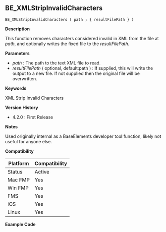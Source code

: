 ## BE_XMLStripInvalidCharacters

    BE_XMLStripInvalidCharacters ( path ; { resultFilePath } )

**Description**  

This function removes characters considered invalid in XML from the file at *path*, and optionally writes the fixed file to the *resultFilePath*.

**Parameters**

* *path* : The path to the text XML file to read.
* *resultFilePath* ( optional, default:path ) : If supplied, this will write the output to a new file. If not supplied then the original file will be overwritten.

**Keywords**  

XML Strip Invalid Characters

**Version History**

* 4.2.0 : First Release

**Notes**

Used originally internal as a BaseElements developer tool function, likely not useful for anyone else.

**Compatibility** 

| Platform | Compatibility |
|-----------|-----------|
| Status | Active |  
| Mac FMP | Yes  |  
| Win FMP | Yes  |  
| FMS | Yes  |  
| iOS | Yes  |  
| Linux | Yes  |  

**Example Code**
